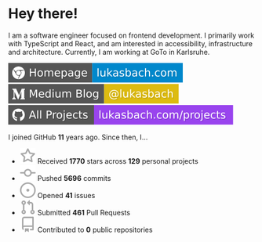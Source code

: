 # Hey there!

I am a software engineer focused on frontend development. I primarily work with TypeScript and React, and am interested in accessibility, infrastructure and architecture. Currently, I am working at GoTo in Karlsruhe.

[![Homepage](./icons/homepage.svg)](https://lukasbach.com)
[![Medium Blog](./icons/medium.svg)](https://medium.com/@lukasbach)
[![My Projects](./icons/projects.svg)](https://lukasbach.com/projects)

I joined GitHub **11** years ago. Since then, I...

- ![](./icons/star.svg) Received **1770** stars across **129** personal projects
- ![](./icons/commit.svg) Pushed **5696** commits
- ![](./icons/issues.svg) Opened **41** issues
- ![](./icons/pr.svg) Submitted **461** Pull Requests
- ![](./icons/repo.svg) Contributed to **0** public repositories
